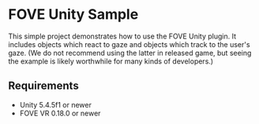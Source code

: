 # FOVE Unity Sample
This simple project demonstrates how to use the FOVE Unity plugin. It includes objects which react to gaze and objects which track to the user's gaze. (We do not recommend using the latter in released game, but seeing the example is likely worthwhile for many kinds of developers.)

## Requirements
* Unity 5.4.5f1 or newer
* FOVE VR 0.18.0 or newer

